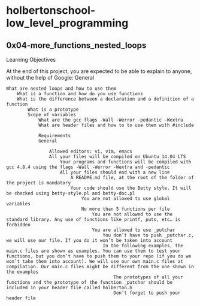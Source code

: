 # holbertonschool-low_level_programming
## 0x04-more_functions_nested_loops

Learning Objectives

At the end of this project, you are expected to be able to explain to anyone, without the help of Google:
General

    What are nested loops and how to use them
        What is a function and how do you use functions
	    What is the difference between a declaration and a definition of a function
	        What is a prototype
		    Scope of variables
		        What are the gcc flags -Wall -Werror -pedantic -Wextra
			    What are header files and how to to use them with #include

			    Requirements
			    General

			        Allowed editors: vi, vim, emacs
				    All your files will be compiled on Ubuntu 14.04 LTS
				        Your programs and functions will be compiled with gcc 4.8.4 using the flags -Wall -Werror -Wextra and -pedantic
					    All your files should end with a new line
					        A README.md file, at the root of the folder of the project is mandatory
						    Your code should use the Betty style. It will be checked using betty-style.pl and betty-doc.pl
						        You are not allowed to use global variables
							    No more than 5 functions per file
							        You are not allowed to use the standard library. Any use of functions like printf, puts, etc… is forbidden
								    You are allowed to use _putchar
								        You don’t have to push _putchar.c, we will use our file. If you do it won’t be taken into account
									    In the following examples, the main.c files are shown as examples. You can use them to test your functions, but you don’t have to push them to your repo (if you do we won’t take them into account). We will use our own main.c files at compilation. Our main.c files might be different from the one shown in the examples
									        The prototypes of all your functions and the prototype of the function _putchar should be included in your header file called holberton.h
										    Don’t forget to push your header file

